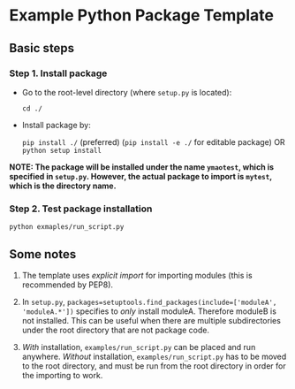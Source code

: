 # Example Python Package Template

## Basic steps
### Step 1. Install package

- Go to the root-level directory (where `setup.py` is located):

    `cd ./`

- Install package by:

    `pip install ./` (preferred)
    (`pip install -e ./` for editable package)
    OR
    `python setup install`

**NOTE: The package will be installed under the name `ymaotest`, which is specified in `setup.py`. However, the actual package to import is `mytest`, which is the directory name.**

### Step 2. Test package installation

`python exmaples/run_script.py`

## Some notes

1. The template uses *explicit import* for importing modules (this is recommended by PEP8).

2. In `setup.py`, `packages=setuptools.find_packages(include=['moduleA', 'moduleA.*'])` specifies to *only* install moduleA. Therefore moduleB is not installed. This can be useful when there are multiple subdirectories under the root directory that are not package code.

3. *With* installation, `examples/run_script.py` can be placed and run anywhere. *Without* installation, `examples/run_script.py` has to be moved to the root directory, and must be run from the root directory in order for the importing to work.

